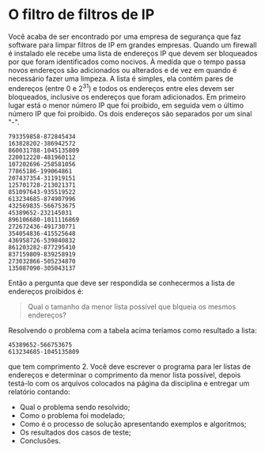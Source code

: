 # O filtro de filtros de IP

Você acaba de ser encontrado por uma empresa de segurança que faz software para limpar filtros de IP em grandes empresas. Quando um firewall é instalado ele recebe uma lista de endereços IP que devem ser bloqueados por que foram identificados como nocivos. À medida que o tempo passa novos endereços são adicionados ou alterados e de vez em quando é necessário fazer uma limpeza. A lista é simples, ela contém pares de endereços (entre 0 e $2^31$) e todos os endereços entre eles devem ser bloqueados, inclusive os endereços que foram adicionados. Em primeiro lugar está o menor número IP que foi proibido, em seguida vem o último número IP que foi proibido. Os dois endereços são separados por um sinal "-".

```
793359858-872845434
163828202-386942572
860031788-1045135809
220012220-481960112
107202696-258581056
77865186-199064861
207437354-311919151
125701728-213021371
851097643-935519522
613234685-874907996
432569835-566753675
45389652-232145031
896106680-1011116869
272672436-491730771
354054836-415525648
436958726-539840832
861203282-877295410
837159809-839258919
273032866-505234870
135087090-305043137
```

Então a pergunta que deve ser respondida se conhecermos a lista de endereços proibidos é:
> Qual o tamanho da menor lista possível que blqueia os mesmos endereços?

Resolvendo o problema com a tabela acima teríamos como resultado a lista:

```
45389652-566753675
613234685-1045135809
```

que tem comprimento 2. Você deve escrever o programa para ler listas de endereços e determinar o comprimento da menor lista possível, depois testá-lo com os arquivos colocados na página da disciplina e entregar um relatório contando:

* Qual o problema sendo resolvido;
* Como o problema foi modelado;
* Como é o processo de solução apresentando exemplos e algoritmos;
* Os resultados dos casos de teste;
* Conclusões.
